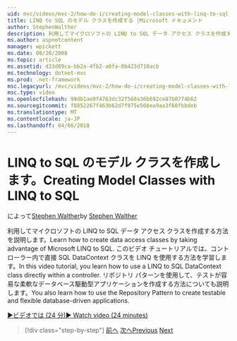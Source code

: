 ```yaml
---
uid: mvc/videos/mvc-2/how-do-i/creating-model-classes-with-linq-to-sql
title: LINQ to SQL のモデル クラスを作成する |Microsoft ドキュメント
author: StephenWalther
description: 利用してマイクロソフトの LINQ to SQL データ アクセス クラスを作成する方法を説明します。 このビデオ チュートリアルでは、LINQ to SQL DataContext を使用する方法を学習しています.
ms.author: aspnetcontent
manager: wpickett
ms.date: 08/20/2008
ms.topic: article
ms.assetid: d33d89ca-bb2a-4fb2-a0fa-0b423d710acb
ms.technology: dotnet-mvc
ms.prod: .net-framework
msc.legacyurl: /mvc/videos/mvc-2/how-do-i/creating-model-classes-with-linq-to-sql
msc.type: video
ms.openlocfilehash: 99db1ae9f4763dc32f560a36b692ce87b0774b62
ms.sourcegitcommit: f8852267f463b62d7f975e56bea9aa3f68fbbdeb
ms.translationtype: MT
ms.contentlocale: ja-JP
ms.lasthandoff: 04/06/2018
---
```

<a name="creating-model-classes-with-linq-to-sql"></a><span data-ttu-id="a65c7-104">LINQ to SQL のモデル クラスを作成します。</span><span class="sxs-lookup"><span data-stu-id="a65c7-104">Creating Model Classes with LINQ to SQL</span></span>
====================
<span data-ttu-id="a65c7-105">によって[Stephen Walther](https://github.com/StephenWalther)</span><span class="sxs-lookup"><span data-stu-id="a65c7-105">by [Stephen Walther](https://github.com/StephenWalther)</span></span>

<span data-ttu-id="a65c7-106">利用してマイクロソフトの LINQ to SQL データ アクセス クラスを作成する方法を説明します。</span><span class="sxs-lookup"><span data-stu-id="a65c7-106">Learn how to create data access classes by taking advantage of Microsoft LINQ to SQL.</span></span> <span data-ttu-id="a65c7-107">このビデオ チュートリアルでは、コント ローラー内で直接 SQL DataContext クラスを LINQ を使用する方法を学習します。</span><span class="sxs-lookup"><span data-stu-id="a65c7-107">In this video tutorial, you learn how to use a LINQ to SQL DataContext class directly within a controller.</span></span> <span data-ttu-id="a65c7-108">リポジトリ パターンを使用して、テストが容易な柔軟なデータベース駆動型アプリケーションを作成する方法についても説明します。</span><span class="sxs-lookup"><span data-stu-id="a65c7-108">You also learn how to use the Repository Pattern to create testable and flexible database-driven applications.</span></span>

[<span data-ttu-id="a65c7-109">&#9654;ビデオでは (24 分)</span><span class="sxs-lookup"><span data-stu-id="a65c7-109">&#9654; Watch video (24 minutes)</span></span>](https://channel9.msdn.com/Blogs/ASP-NET-Site-Videos/creating-model-classes-with-linq-to-sql)

> [!div class="step-by-step"]
> <span data-ttu-id="a65c7-110">[前へ](creating-custom-html-helpers.md)
> [次へ](displaying-a-table-of-database-data.md)</span><span class="sxs-lookup"><span data-stu-id="a65c7-110">[Previous](creating-custom-html-helpers.md)
[Next](displaying-a-table-of-database-data.md)</span></span>
